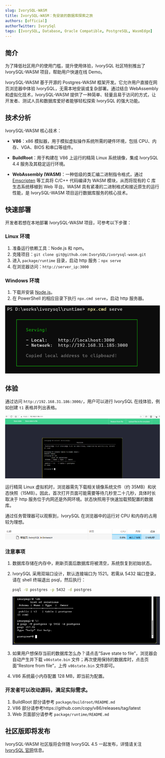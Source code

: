 ```yaml
---
slug: IvorySQL-WASM
title: IvorySQL-WASM：免安装的数据库探索之旅
authors: [official]
authorTwitter: IvorySql
tags: [IvorySQL, Database, Oracle Compatible, PostgreSQL, WasmEdge]
---
```


## 简介

为了降低社区用户的使用门槛，提升使用体验，IvorySQL 社区特别推出了 IvorySQL-WASM 项目，帮助用户快速在线 Demo。

IvorySQL-WASM 基于开源的 Postgres-WASM 框架开发。它允许用户直接在网页浏览器中体验 IvorySQL，无需本地安装或复杂部署。通过结合 WebAssembly 和虚拟化技术，IvorySQL-WASM 提供了一种简单、轻量且易于访问的方式，让开发者、测试人员和数据库爱好者能够轻松探索 IvorySQL 的强大功能。

## 技术分析

IvorySQL-WASM 核心技术：

- **V86**：x86 模拟器，用于模拟虚拟操作系统所需的硬件环境，包括 CPU、内存、VGA、BIOS 和串口等组件。

- **BuildRoot**：用于构建在 V86 上运行的精简 Linux 系统镜像，集成 IvorySQL 4.4 服务及其稳定运行环境。

- **WebAssembly (WASM)**：一种低级的类汇编二进制指令格式，通过 [Emscripten](https://emscripten.org/ "Emscripten") 等工具将 C/C++ 代码编译为 WASM 模块，从而将现有的 C 库生态系统移植到 Web 平台。WASM 具有紧凑的二进制格式和接近原生的运行性能，是 IvorySQL-WASM 项目运行数据库服务的核心技术。

## 快速部署

开发者若想在本地部署 IvorySQL-WASM 项目，可参考以下步骤：

### Linux 环境

1. 准备运行依赖工具：Node.js 和 npm。
2. 克隆项目：`git clone git@github.com:IvorySQL/ivorysql-wasm.git`
3. 进入 `package/runtime` 目录，启动 http 服务：`npx serve`
4. 在浏览器访问：`http://server_ip:3000`

### Windows 环境

1. 下载并安装 [Node.js](https://nodejs.org/dist/v22.15.0/node-v22.15.0-x64.msi "Node.js")。
2. 在 PowerShell 的相应目录下执行 `npx.cmd serve`，启动 http 服务器。

![img](w-1.png)

## 体验

通过访问 `http://192.168.31.186:3000/`，用户可以进行 IvorySQL 在线体验，例如创建 `t1` 表格并列出表格。

![img](w-2.png)

运行精简 Linux 虚拟机时，浏览器需先下载相关镜像系统文件（约 35MB）和状态快照（15MB）。因此，首次打开页面可能需要等待几秒至二十几秒，具体时长取决于 http 服务位于内网还是外网环境。状态快照用于快速加载预配置的数据库。

通过任务管理器可以观察到，IvorySQL 在浏览器中的运行对 CPU 和内存的占用较为理想。

![img](w-3.png)

### 注意事项

1. 数据库存储在内存中，刷新页面后数据库将被清空，系统恢复到初始状态。
2. IvorySQL 采用双端口设计，默认连接端口为 1521。若需从 5432 端口登录，请在 shell 终端退出 psql，然后执行：

   ```bash
   psql -U postgres -p 5432 -d postgres
   ```

   ![img](w-4.png)

3. 如果用户想保存当前的数据库怎么办？请点击“Save state to file”，浏览器会自动产生并下载 `v86state.bin` 文件；再次使用保持的数据库时，点击页面“Restore from file”，上传 `v86state.bin` 文件即可。
4. V86 系统最小内存配置 128 MB，即当前为配置。

### 开发者可以改动源码，满足实际需求。

1. BuildRoot 部分请参考 `package/buildroot/README.md`
2. V86 部分请参考https://github.com/copy/v86/releases/tag/latest
3. Web 页面部分请参考 `package/runtime/README.md`

## 社区版即将发布

IvorySQL-WASM 社区版将会伴随 IvorySQL 4.5 一起发布，详情请关注 [IvorySQL 官网](https://www.ivorysql.org/zh-cn/)信息。